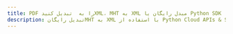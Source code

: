 ---title: PDF را به  تبدیل کنیدXML، MHT به XML مبدل رایگان یا Python SDKdescription: تبدیل رایگانMHT به XML با استفاده از Python Cloud APIs & SDK همچنین اسناد PDF را در Cloud ایجاد، ویرایش و رندر کنید.---